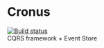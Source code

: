Cronus
======
[![Build status](https://ci.appveyor.com/api/projects/status/lwrklow6fn0a3utr)](https://ci.appveyor.com/project/Elders-OSS/cronus-transport-rabbitmq)  
CQRS framework + Event Store
